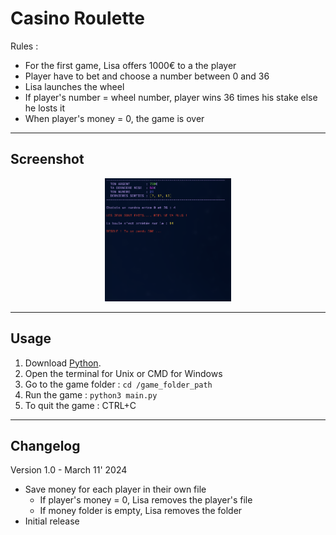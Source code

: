 # Casino Roulette
Rules : 
- For the first game, Lisa offers 1000€ to a the player
- Player have to bet and choose a number between 0 and 36
- Lisa launches the wheel
- If player's number = wheel number, player wins 36 times his stake else he losts it
- When player's money = 0, the game is over

---

## Screenshot
<div align="center">
    <img
        src="https://github.com/AyckinnLisa/casino_roulette/blob/main/screenshot.png"
        alt="DEMO"
        style="width:40%">
</div>

---

## Usage
1. Download [Python](https://www.python.org/downloads/).
2. Open the terminal for Unix or CMD for Windows
3. Go to the game folder : ```cd /game_folder_path```
4. Run the game : ```python3 main.py```
5. To quit the game : CTRL+C

---

## Changelog
Version 1.0 - March 11' 2024
- Save money for each player in their own file
    - If player's money = 0, Lisa removes the player's file
    - If money folder is empty, Lisa removes the folder
- Initial release

